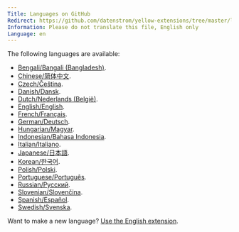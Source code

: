 ```yaml
---
Title: Languages on GitHub
Redirect: https://github.com/datenstrom/yellow-extensions/tree/master/languages
Information: Please do not translate this file, English only
Language: en
---
```

The following languages are available:

* [Bengali/Bangali (Bangladesh)](https://github.com/datenstrom/yellow-extensions/tree/master/languages/bengali).
* [Chinese/简体中文](https://github.com/datenstrom/yellow-extensions/tree/master/languages/chinese).
* [Czech/Čeština](https://github.com/datenstrom/yellow-extensions/tree/master/languages/czech).
* [Danish/Dansk](https://github.com/datenstrom/yellow-extensions/tree/master/languages/danish).
* [Dutch/Nederlands (België)](https://github.com/datenstrom/yellow-extensions/tree/master/languages/dutch).
* [English/English](https://github.com/datenstrom/yellow-extensions/tree/master/languages/english).
* [French/Français](https://github.com/datenstrom/yellow-extensions/tree/master/languages/french).
* [German/Deutsch](https://github.com/datenstrom/yellow-extensions/tree/master/languages/german).
* [Hungarian/Magyar](https://github.com/datenstrom/yellow-extensions/tree/master/languages/hungarian).
* [Indonesian/Bahasa Indonesia](https://github.com/datenstrom/yellow-extensions/tree/master/languages/indonesian).
* [Italian/Italiano](https://github.com/datenstrom/yellow-extensions/tree/master/languages/italian).
* [Japanese/日本語](https://github.com/datenstrom/yellow-extensions/tree/master/languages/japanese).
* [Korean/한국어](https://github.com/datenstrom/yellow-extensions/tree/master/languages/korean).
* [Polish/Polski](https://github.com/datenstrom/yellow-extensions/tree/master/languages/polish).
* [Portuguese/Português](https://github.com/datenstrom/yellow-extensions/tree/master/languages/portuguese).
* [Russian/Русский](https://github.com/datenstrom/yellow-extensions/tree/master/languages/russian).
* [Slovenian/Slovenčina](https://github.com/datenstrom/yellow-extensions/tree/master/languages/slovenian).
* [Spanish/Español](https://github.com/datenstrom/yellow-extensions/tree/master/languages/spanish).
* [Swedish/Svenska](https://github.com/datenstrom/yellow-extensions/tree/master/languages/swedish).

Want to make a new language? [Use the English extension](https://github.com/datenstrom/yellow-extensions/tree/master/languages/english).